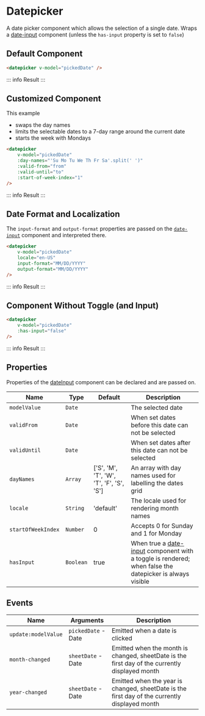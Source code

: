 <script setup>
    import Datepicker from "../src/components/datepicker.vue"
    import { ref } from "vue"
    const pickedDate = ref(null)
    const from = (() => {
        let date = new Date(), d = date.getDate()
        date.setDate(d - 4)
        return date
    })()
    const to = (() => {
        let date = new Date(), d = date.getDate()
        date.setDate(d + 3)
        return date
    })()
</script>

# Datepicker

A date picker component which allows the selection of a single date. Wraps a [date-input](/date-input) component (unless the `has-input` property is set to `false`)

## Default Component
```html
<datepicker v-model="pickedDate" />
```
::: info Result
<datepicker v-model="pickedDate" />
:::

## Customized Component
This example
- swaps the day names
- limits the selectable dates to a 7-day range around the current date
- starts the week with Mondays

```html
<datepicker
    v-model="pickedDate"
    :day-names="'Su Mo Tu We Th Fr Sa'.split(' ')"
    :valid-from="from"
    :valid-until="to"
    :start-of-week-index="1"
/>
```
::: info Result
<datepicker
v-model="pickedDate"
:day-names="'Su Mo Tu We Th Fr Sa'.split(' ')"
:valid-from="from"
:valid-until="to"
:start-of-week-index="1"
/>
:::

## Date Format and Localization
The `input-format` and `output-format` properties are passed on the [`date-input`](date-input) component and interpreted there.

```html
<datepicker
    v-model="pickedDate"
    locale="en-US"
    input-format="MM/DD/YYYY"
    output-format="MM/DD/YYYY"
/>
```
::: info Result
<datepicker
v-model="pickedDate"
locale="en-US"
input-format="MM/DD/YYYY"
output-format="MM/DD/YYYY"
/>
:::

## Component Without Toggle (and Input)

```html
<datepicker
    v-model="pickedDate"
    :has-input="false"
/>
```
::: info Result
<datepicker
v-model="pickedDate"
:has-input="false"
/>
:::

## Properties
Properties of the [dateInput](date-input) component can be declared and are passed on.

| Name               | Type      | Default                                  | Description                                                                                                           |
|--------------------|-----------|------------------------------------------|-----------------------------------------------------------------------------------------------------------------------|
| `modelValue`       | `Date`    |                                          | The selected date                                                                                                     |
| `validFrom`        | `Date`    |                                          | When set dates before this date can not be selected                                                                   |
| `validUntil`       | `Date`    |                                          | When set dates after this date can not be selected                                                                    |
| `dayNames`         | `Array`   | ['S', 'M', 'T', 'W', 'T', 'F', 'S', 'S'] | An array with day names used for labelling the dates grid                                                             |
| `locale`           | `String`  | 'default'                                | The locale used for rendering month names                                                                             |
| `startOfWeekIndex` | `Number`  | 0                                        | Accepts 0 for Sunday and 1 for Monday                                                                                 |
| `hasInput`         | `Boolean` | true                                     | When true a [date-input](date-input) component with a toggle is rendered; when false the datepicker is always visible |

## Events
| Name                | Arguments           | Description                                                                                    |
|---------------------|---------------------|------------------------------------------------------------------------------------------------|
| `update:modelValue` | `pickedDate` - Date | Emitted when a date is clicked                                                                 |
| `month-changed`     | `sheetDate` - Date  | Emitted when the month is changed, sheetDate is the first day of the currently displayed month |
| `year-changed`      | `sheetDate` - Date  | Emitted when the year is changed, sheetDate is the first day of the currently displayed month  |
